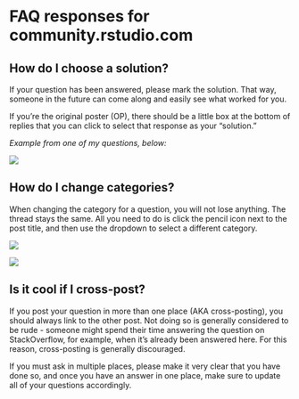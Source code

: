 FAQ responses for community.rstudio.com
================

## How do I choose a solution?

If your question has been answered, please mark the solution.
That way, someone in the future can come along and easily see what
worked for you.

If you’re the original poster (OP), there should be a little
box at the bottom of replies that you can click to select that response
as your “solution.”

*Example from one of my questions, below:*

![](https://i.imgur.com/C9fFXfQ.png)

## How do I change categories?

When changing the category for a question, you will not lose anything.
The thread stays the same. All you need to do is click the pencil icon
next to the post title, and then use the dropdown to select a different
category.

![](https://i.imgur.com/kqEhXQD.png)

![](https://i.imgur.com/8CVAlPF.png)

## Is it cool if I cross-post?

If you post your question in more than one place (AKA cross-posting),
you should always link to the other post. Not doing so is generally
considered to be rude - someone might spend their time answering the
question on StackOverflow, for example, when it’s already been answered
here. For this reason, cross-posting is generally discouraged.

If you must ask in multiple places, please make it very clear that you
have done so, and once you have an answer in one place, make sure to
update all of your questions accordingly.
